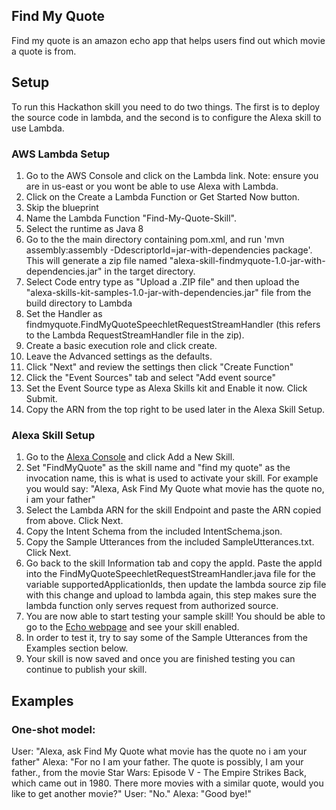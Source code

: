 ## Find My Quote
Find my quote is an amazon echo app that helps users find out which movie a quote is from.

## Setup
To run this Hackathon skill you need to do two things. The first is to deploy the source code in lambda, and the second is to configure the Alexa skill to use Lambda.

### AWS Lambda Setup
1. Go to the AWS Console and click on the Lambda link. Note: ensure you are in us-east or you wont be able to use Alexa with Lambda.
2. Click on the Create a Lambda Function or Get Started Now button.
3. Skip the blueprint
4. Name the Lambda Function "Find-My-Quote-Skill".
5. Select the runtime as Java 8
6. Go to the the main directory containing pom.xml, and run 'mvn assembly:assembly -DdescriptorId=jar-with-dependencies package'. This will generate a zip file named "alexa-skill-findmyquote-1.0-jar-with-dependencies.jar" in the target directory.
7. Select Code entry type as "Upload a .ZIP file" and then upload the "alexa-skills-kit-samples-1.0-jar-with-dependencies.jar" file from the build directory to Lambda
8. Set the Handler as findmyquote.FindMyQuoteSpeechletRequestStreamHandler (this refers to the Lambda RequestStreamHandler file in the zip).
9. Create a basic execution role and click create.
10. Leave the Advanced settings as the defaults.
11. Click "Next" and review the settings then click "Create Function"
12. Click the "Event Sources" tab and select "Add event source"
13. Set the Event Source type as Alexa Skills kit and Enable it now. Click Submit.
14. Copy the ARN from the top right to be used later in the Alexa Skill Setup.

### Alexa Skill Setup
1. Go to the [Alexa Console](https://developer.amazon.com/edw/home.html) and click Add a New Skill.
2. Set "FindMyQuote" as the skill name and "find my quote" as the invocation name, this is what is used to activate your skill. For example you would say: "Alexa, Ask Find My Quote what movie has the quote no, i am your father"
3. Select the Lambda ARN for the skill Endpoint and paste the ARN copied from above. Click Next.
4. Copy the Intent Schema from the included IntentSchema.json.
5. Copy the Sample Utterances from the included SampleUtterances.txt. Click Next.
6. Go back to the skill Information tab and copy the appId. Paste the appId into the FindMyQuoteSpeechletRequestStreamHandler.java file for the variable supportedApplicationIds,
   then update the lambda source zip file with this change and upload to lambda again, this step makes sure the lambda function only serves request from authorized source.
7. You are now able to start testing your sample skill! You should be able to go to the [Echo webpage](http://echo.amazon.com/#skills) and see your skill enabled.
8. In order to test it, try to say some of the Sample Utterances from the Examples section below.
9. Your skill is now saved and once you are finished testing you can continue to publish your skill.

## Examples
### One-shot model:
  User: "Alexa, ask Find My Quote what movie has the quote no i am your father"
  Alexa: "For no I am your father. The quote is possibly, I am your father., from the movie Star Wars: Episode V - The Empire Strikes Back, which came out in 1980.  There more movies with a similar quote, would you like to get another movie?"
  User: "No."
  Alexa: "Good bye!"

